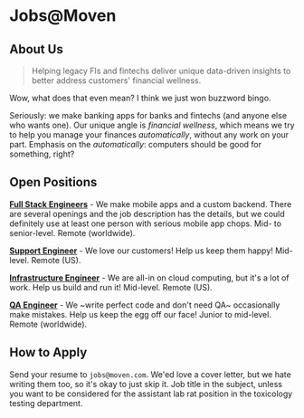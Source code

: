 # Jobs@Moven

## About Us

>  Helping legacy FIs and fintechs deliver unique data-driven insights to better address customers' financial wellness.

Wow, what does that even mean?  I think we just won buzzword bingo.

Seriously: we make banking apps for banks and fintechs (and anyone else who wants one).  Our unique angle is *financial wellness*, which means we try to help you manage your finances *automatically*, without any work on your part.  Emphasis on the *automatically*: computers should be good for something, right?

## Open Positions

[**Full Stack Engineers**](full-stack.md) - We make mobile apps and a custom backend.  There are several openings and the job description has the details, but we could definitely use at least one person with serious mobile app chops.  Mid- to senior-level.  Remote (worldwide).

[**Support Engineer**](support.md) - We love our customers!  Help us keep them happy! Mid-level.  Remote (US).

[**Infrastructure Engineer**](infra.md) - We are all-in on cloud computing, but it's a lot of work.  Help us build and run it!  Mid-level.  Remote (US).

[**QA Engineer**](qa.md) - We ~write perfect code and don't need QA~ occasionally make mistakes.  Help us keep the egg off our face! Junior to mid-level.  Remote (worldwide).

## How to Apply

Send your resume to `jobs@moven.com`.  We'ed love a cover letter, but we hate writing them too, so it's okay to just skip it.  Job title in the subject, unless you want to be considered for the assistant lab rat position in the toxicology testing department.
